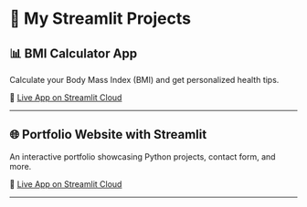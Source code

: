 # 🚀 My Streamlit Projects



## 📊 BMI Calculator App
Calculate your Body Mass Index (BMI) and get personalized health tips.

🔗 [Live App on Streamlit Cloud](https://bmicalculatorzist23.streamlit.app/)

---

## 🌐 Portfolio Website with Streamlit
An interactive portfolio showcasing Python projects, contact form, and more.

🔗 [Live App on Streamlit Cloud](https://portfoliozistpy23.streamlit.app/)

---
